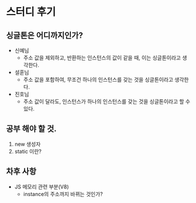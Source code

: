 # 스터디 후기
## 싱글톤은 어디까지인가?
- 신예님
	- 주소 값을 제외하고, 반환하는 인스턴스의 값이 같을 때, 이는 싱글톤이라고 생각한다.
- 설훈님
	- 주소 값을 포함하여, 무조건 하나의 인스턴스를 갖는 것을 싱글톤이라고 생각한다.
- 진호님
	- 주소 값이 달라도, 인스턴스가 하나의 인스턴스를 갖는 것을 싱글톤이라고 할 수 있다.

## 공부 해야 할 것.
1. new 생성자
2. static 이란?

## 차후 사항
- JS 메모리 관련 부분(V8)
	- instance의 주소까지 바뀌는 것인가?
